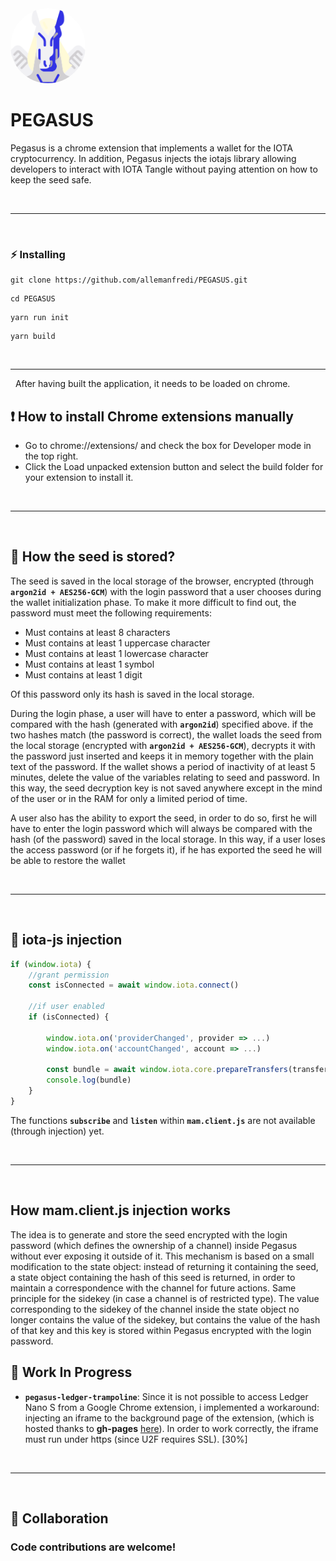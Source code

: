 <img style="border-radius: 50%" src="./packages/popup/public/material/logo/pegasus-128.png" width="120" height="120">

# PEGASUS
 Pegasus is a chrome extension that implements a wallet for the IOTA cryptocurrency. In addition, Pegasus injects the iotajs library allowing developers to interact with IOTA Tangle without paying attention on how to keep the seed safe.

&nbsp;

***

&nbsp;

### :zap: Installing

```
git clone https://github.com/allemanfredi/PEGASUS.git
```

```
cd PEGASUS
```


```
yarn run init
```

```
yarn build
```

&nbsp;

***

&nbsp;
After having built the application, it needs to be loaded on chrome.

## :exclamation: How to install Chrome extensions manually

* Go to chrome://extensions/ and check the box for Developer mode in the top right.
* Click the Load unpacked extension button and select the build folder for your extension to install it.

&nbsp;

***

&nbsp;

## :seedling: How the seed is stored?

The seed is saved in the local storage of the browser, encrypted (through __`argon2id + AES256-GCM`__) with the login password that a user chooses during the wallet initialization phase. To make it more difficult to find out, the password must meet the following requirements:

- Must contains at least 8 characters
- Must contains at least 1 uppercase character
- Must contains at least 1 lowercase character
- Must contains at least 1 symbol
- Must contains at least 1 digit

Of this password only its hash is saved in the local storage.

During the login phase, a user will have to enter a password, which will be compared with the hash (generated with __`argon2id`__) specified above. if the two hashes match (the password is correct), the wallet loads the seed from the local storage (encrypted with __`argon2id + AES256-GCM`__), decrypts it with the password just inserted and keeps it in memory together with the plain text of the password. If the wallet shows a period of inactivity of at least 5 minutes, delete the value of the variables relating to seed and password.
In this way, the seed decryption key is not saved anywhere except in the mind of the user or in the RAM for only a limited period of time.

A user also has the ability to export the seed, in order to do so, first he will have to enter the login password which will always be compared with the hash (of the password) saved in the local storage.
In this way, if a user loses the access password (or if he forgets it), if he has exported the seed he will be able to restore the wallet 

&nbsp;

***

&nbsp;

## :syringe: iota-js injection

```js
if (window.iota) {
    //grant permission
    const isConnected = await window.iota.connect()

    //if user enabled
    if (isConnected) {

        window.iota.on('providerChanged', provider => ...)
        window.iota.on('accountChanged', account => ...)

        const bundle = await window.iota.core.prepareTransfers(transfers)
        console.log(bundle)
    } 
}
```

The functions __`subscribe`__ and __`listen`__ within __`mam.client.js`__ are not available (through injection) yet.

&nbsp;

***

&nbsp;

## How mam.client.js injection works

The idea is to generate and store the seed encrypted with the login password (which defines the ownership of a channel) inside Pegasus without ever exposing it outside of it. This mechanism is based on a small modification to the state object: instead of returning it containing the seed, a state object containing the hash of this seed is returned, in order to maintain a correspondence with the channel for future actions. Same principle for the sidekey (in case a channel is of restricted type).
The value corresponding to the sidekey of the channel inside the state object no longer contains the value of the sidekey, but contains the value of the hash of that key and this key is stored within Pegasus encrypted with the login password.

## :hammer: Work In Progress

* __`pegasus-ledger-trampoline`__: Since it is not possible to access Ledger Nano S from a Google Chrome extension, i implemented a workaround: injecting an iframe to the background page of the extension, (which is hosted thanks to __gh-pages__ [here](https://github.com/allemanfredi/pegasus-ledger-trampoline/tree/master)). In order to work correctly, the iframe must run under https (since U2F requires SSL). [30%]

&nbsp;

***

&nbsp;

## :rocket: Collaboration

### Code contributions are welcome!